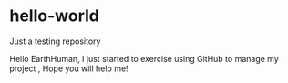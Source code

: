 # hello-world
Just a testing repository

Hello EarthHuman, I just started to exercise using GitHub to manage my project , Hope you will help me!
